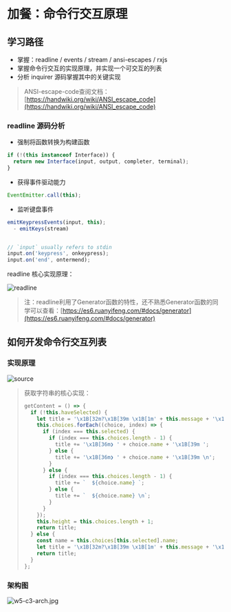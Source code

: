 # 加餐：命令行交互原理

## 学习路径

- 掌握：readline / events / stream / ansi-escapes / rxjs
- 掌握命令行交互的实现原理，并实现一个可交互的列表
- 分析 inquirer 源码掌握其中的关键实现

> ANSI-escape-code查阅文档：[https://handwiki.org/wiki/ANSI_escape_code](https://handwiki.org/wiki/ANSI_escape_code)

### readline 源码分析

- 强制将函数转换为构建函数

```js
if (!(this instanceof Interface)) {
  return new Interface(input, output, completer, terminal);
}
```

- 获得事件驱动能力

```js
EventEmitter.call(this);
```

- 监听键盘事件

```js
emitKeypressEvents(input, this);
  - emitKeys(stream)


// `input` usually refers to stdin
input.on('keypress', onkeypress);
input.on('end', ontermend);
```

readline 核心实现原理：

![readline](./img/w5-c3-readline.jpg)

> 注：readline利用了Generator函数的特性，还不熟悉Generator函数的同学可以查看：[https://es6.ruanyifeng.com/#docs/generator](https://es6.ruanyifeng.com/#docs/generator)

## 如何开发命令行交互列表

### 实现原理

![source](./img/w5-c3-source.jpg)

> 获取字符串的核心实现：
>
> ```js
> getContent = () => {
>   if (!this.haveSelected) {
>     let title = '\x1B[32m?\x1B[39m \x1B[1m' + this.message + '\x1B[22m\x1B[0m \x1B[0m\x1B[2m(Use arrow keys)\x1B[22m\n';
>     this.choices.forEach((choice, index) => {
>       if (index === this.selected) {
>         if (index === this.choices.length - 1) {
>           title += '\x1B[36m❯ ' + choice.name + '\x1B[39m ';
>         } else {
>           title += '\x1B[36m❯ ' + choice.name + '\x1B[39m \n';
>         }
>       } else {
>         if (index === this.choices.length - 1) {
>           title += `  ${choice.name} `;
>         } else {
>           title += `  ${choice.name} \n`;
>         }
>       }
>     });
>     this.height = this.choices.length + 1;
>     return title;
>   } else {
>     const name = this.choices[this.selected].name;
>     let title = '\x1B[32m?\x1B[39m \x1B[1m' + this.message + '\x1B[22m\x1B[0m \x1B[36m' + name + '\x1B[39m\x1B[0m \n';
>     return title;
>   }
> };
> ```
>
> 

### 架构图

![w5-c3-arch.jpg](./img/w5-c3-arch.jpg)

